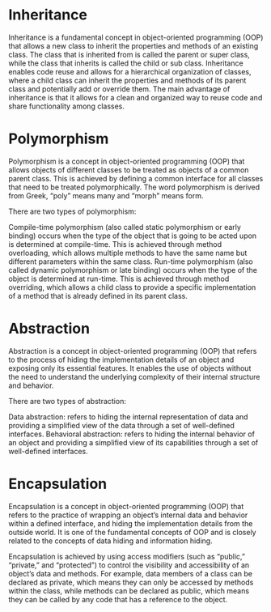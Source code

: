# Inheritance

Inheritance is a fundamental concept in object-oriented programming (OOP) that allows a new class to inherit the properties and methods of an existing class. The class that is inherited from is called the parent or super class, while the class that inherits is called the child or sub class. Inheritance enables code reuse and allows for a hierarchical organization of classes, where a child class can inherit the properties and methods of its parent class and potentially add or override them. The main advantage of inheritance is that it allows for a clean and organized way to reuse code and share functionality among classes.

# Polymorphism

Polymorphism is a concept in object-oriented programming (OOP) that allows objects of different classes to be treated as objects of a common parent class. This is achieved by defining a common interface for all classes that need to be treated polymorphically. The word polymorphism is derived from Greek, “poly” means many and “morph” means form.

There are two types of polymorphism:

Compile-time polymorphism (also called static polymorphism or early binding) occurs when the type of the object that is going to be acted upon is determined at compile-time. This is achieved through method overloading, which allows multiple methods to have the same name but different parameters within the same class.
Run-time polymorphism (also called dynamic polymorphism or late binding) occurs when the type of the object is determined at run-time. This is achieved through method overriding, which allows a child class to provide a specific implementation of a method that is already defined in its parent class.

# Abstraction

Abstraction is a concept in object-oriented programming (OOP) that refers to the process of hiding the implementation details of an object and exposing only its essential features. It enables the use of objects without the need to understand the underlying complexity of their internal structure and behavior.

There are two types of abstraction:

Data abstraction: refers to hiding the internal representation of data and providing a simplified view of the data through a set of well-defined interfaces.
Behavioral abstraction: refers to hiding the internal behavior of an object and providing a simplified view of its capabilities through a set of well-defined interfaces.

# Encapsulation

Encapsulation is a concept in object-oriented programming (OOP) that refers to the practice of wrapping an object’s internal data and behavior within a defined interface, and hiding the implementation details from the outside world. It is one of the fundamental concepts of OOP and is closely related to the concepts of data hiding and information hiding.

Encapsulation is achieved by using access modifiers (such as “public,” “private,” and “protected”) to control the visibility and accessibility of an object’s data and methods. For example, data members of a class can be declared as private, which means they can only be accessed by methods within the class, while methods can be declared as public, which means they can be called by any code that has a reference to the object.